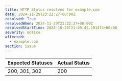 ```yaml
---
title: HTTP Status resolved for example.com
date: 2024-11-29T23:22:27+00:00Z
resolved: True
resolvedWhen: 2024-11-29T23:22:27+00:00Z
resolvedStartTime: 2024-10-25T21:09:43.191474+00:00
severity: notice
affected:
  - example.com
section: issue
---
```


| Expected Statuses | Actual Status  |
|-------------------|----------------|
| 200, 301, 302 | 200 |
